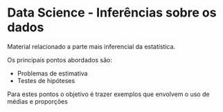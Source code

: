 # Data Science - Inferências sobre os dados
Material relacionado a parte mais inferencial da estatística. 

Os principais pontos abordados são:
* Problemas de estimativa
* Testes de hipóteses

Para estes pontos o objetivo é trazer exemplos que envolvem o uso de médias e proporções

